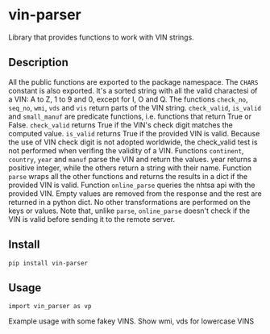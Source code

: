 # vin-parser
Library that provides functions to work with VIN strings.

## Description
All the public functions are exported to the package namespace.
The `CHARS` constant is also exported. It's a sorted string with all the valid charactesi of a VIN: A to Z, 1 to 9 and 0, except for I, O and Q.
The functions `check_no`, `seq_no`, `wmi`, `vds` and `vis` return parts of the VIN string.
`check_valid`, `is_valid` and `small_manuf` are predicate functions, i.e. functions that return True or False.
`check_valid` returns True if the VIN's check digit matches the computed value.
`is_valid` returns True if the provided VIN is valid. Because the use of VIN check digit is not
adopted worldwide, the check_valid test is not performed when verifing the validity of a VIN.
Functions `continent`, `country`, `year` and `manuf` parse the VIN and return the values. year returns a positive integer, while the others return a string with their name.
Function `parse` wraps all the other functions and returns the results in a dict if the provided VIN is valid.
Function `online_parse` queries the nhtsa api with the provided VIN. Empty values are removed from 
the response and the rest are returned in a python dict. No other transformations are performed
on the keys or values. Note that, unlike `parse`, `online_parse` doesn't check if the VIN is valid before sending it to the remote server.

## Install
`pip install vin-parser`

## Usage
`import vin_parser as vp`

Example usage with some fakey VINS.
Show wmi, vds for lowercase VINS
